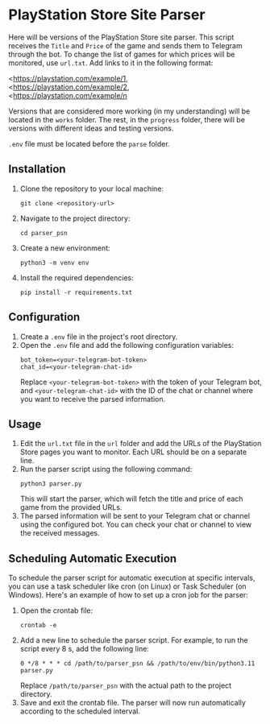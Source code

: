   <h1>PlayStation Store Site Parser</h1>
  <p>Here will be versions of the PlayStation Store site parser. This script receives the <code>Title</code> and <code>Price</code> of the game and sends them to Telegram through the bot. To change the list of games for which prices will be monitored, use <code>url.txt</code>. Add links to it in the following format:</p>

<https://playstation.com/example/1, <br>
<https://playstation.com/example/2, <br>
<https://playstation.com/example/n <br>


  <p>Versions that are considered more working (in my understanding) will be located in the <code>works</code> folder. The rest, in the <code>progress</code> folder, there will be versions with different ideas and testing versions.</p>

  <p><code>.env</code> file must be located before the <code>parse</code> folder.</p>

  <h2>Installation</h2>
  <ol>
    <li>Clone the repository to your local machine:
      <pre><code>git clone &lt;repository-url&gt;</code></pre>
    </li>
    <li>Navigate to the project directory:
      <pre><code>cd parser_psn</code></pre>
    </li>
        <li>Create a new environment:
      <pre><code>python3 -m venv env</code></pre>
    </li>
    <li>Install the required dependencies:
      <pre><code>pip install -r requirements.txt</code></pre>
    </li>
  </ol>

  <h2>Configuration</h2>
  <ol>
    <li>Create a <code>.env</code> file in the project's root directory.</li>
    <li>Open the <code>.env</code> file and add the following configuration variables:
      <pre><code>bot_token=&lt;your-telegram-bot-token&gt;
chat_id=&lt;your-telegram-chat-id&gt;</code></pre>
      Replace <code>&lt;your-telegram-bot-token&gt;</code> with the token of your Telegram bot, and <code>&lt;your-telegram-chat-id&gt;</code> with the ID of the chat or channel where you want to receive the parsed information.
    </li>
  </ol>

  <h2>Usage</h2>
  <ol>
    <li>Edit the <code>url.txt</code> file in the <code>url</code> folder and add the URLs of the PlayStation Store pages you want to monitor. Each URL should be on a separate line.</li>
    <li>Run the parser script using the following command:
      <pre><code>python3 parser.py</code></pre>
      This will start the parser, which will fetch the title and price of each game from the provided URLs.
    </li>
    <li>The parsed information will be sent to your Telegram chat or channel using the configured bot. You can check your chat or channel to view the received messages.</li>
  </ol>

  <h2>Scheduling Automatic Execution</h2>
  <p>To schedule the parser script for automatic execution at specific intervals, you can use a task scheduler like cron (on Linux) or Task Scheduler (on Windows). Here's an example of how to set up a cron job for the parser:</p>
  <ol>
    <li>Open the crontab file:
      <pre><code>crontab -e</code></pre>
    </li>
    <li>Add a new line to schedule the parser script. For example, to run the script every 8 s, add the following line:
      <pre><code>0 */8 * * * cd /path/to/parser_psn &amp;&amp; /path/to/env/bin/python3.11 parser.py</code></pre>
      Replace <code>/path/to/parser_psn</code> with the actual path to the project directory.
    </li>
    <li>Save and exit the crontab file. The parser will now run automatically according to the scheduled interval.</li>
  </ol>
